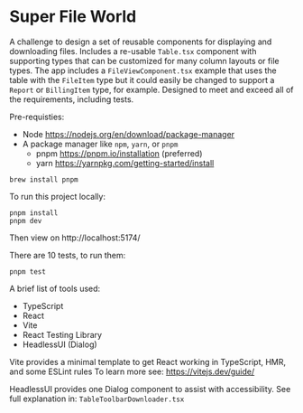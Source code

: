 # Super File World

A challenge to design a set of reusable components for displaying and downloading files. Includes a re-usable `Table.tsx` component with supporting types that can be customized for many column layouts or file types. The app includes a `FileViewComponent.tsx` example that uses the table with the `FileItem` type but it could easily be changed to support a `Report` or `BillingItem` type, for example. Designed to meet and exceed all of the requirements, including tests.

Pre-requisties:

- Node https://nodejs.org/en/download/package-manager
- A package manager like `npm`, `yarn`, or `pnpm`
  - pnpm https://pnpm.io/installation (preferred)
  - yarn https://yarnpkg.com/getting-started/install

```
brew install pnpm
```

To run this project locally:

```
pnpm install
pnpm dev
```

Then view on http://localhost:5174/

There are 10 tests, to run them:

```
pnpm test
```

A brief list of tools used:

- TypeScript
- React
- Vite
- React Testing Library
- HeadlessUI (Dialog)

Vite provides a minimal template to get React working in TypeScript, HMR, and some ESLint rules To learn more see: https://vitejs.dev/guide/

HeadlessUI provides one Dialog component to assist with accessibility. See full explanation in: `TableToolbarDownloader.tsx`
